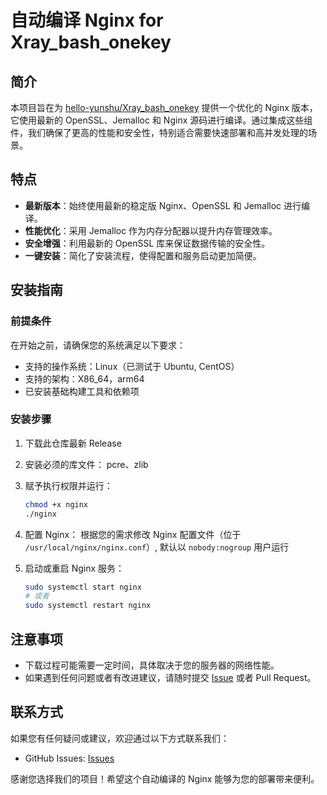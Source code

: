 # 自动编译 Nginx for Xray_bash_onekey

## 简介
本项目旨在为 [hello-yunshu/Xray_bash_onekey](https://github.com/hello-yunshu/Xray_bash_onekey) 提供一个优化的 Nginx 版本，它使用最新的 OpenSSL、Jemalloc 和 Nginx 源码进行编译。通过集成这些组件，我们确保了更高的性能和安全性，特别适合需要快速部署和高并发处理的场景。

## 特点
- **最新版本**：始终使用最新的稳定版 Nginx、OpenSSL 和 Jemalloc 进行编译。
- **性能优化**：采用 Jemalloc 作为内存分配器以提升内存管理效率。
- **安全增强**：利用最新的 OpenSSL 库来保证数据传输的安全性。
- **一键安装**：简化了安装流程，使得配置和服务启动更加简便。

## 安装指南

### 前提条件
在开始之前，请确保您的系统满足以下要求：
- 支持的操作系统：Linux（已测试于 Ubuntu, CentOS）
- 支持的架构：X86_64，arm64
- 已安装基础构建工具和依赖项

### 安装步骤
1. 下载此仓库最新 Release

2. 安装必须的库文件：
   pcre、zlib

3. 赋予执行权限并运行：
    ```bash
    chmod +x nginx
    ./nginx
    ```

4. 配置 Nginx：
   根据您的需求修改 Nginx 配置文件（位于 `/usr/local/nginx/nginx.conf`）, 
   默认以 `nobody:nogroup` 用户运行

5. 启动或重启 Nginx 服务：
    ```bash
    sudo systemctl start nginx
    # 或者
    sudo systemctl restart nginx
    ```

## 注意事项
- 下载过程可能需要一定时间，具体取决于您的服务器的网络性能。
- 如果遇到任何问题或者有改进建议，请随时提交 [Issue](https://github.com/hello-yunshu/Xray_bash_onekey_Nginx/issues) 或者 Pull Request。

## 联系方式
如果您有任何疑问或建议，欢迎通过以下方式联系我们：
- GitHub Issues: [Issues](https://github.com/hello-yunshu/Xray_bash_onekey_Nginx/issues)

感谢您选择我们的项目！希望这个自动编译的 Nginx 能够为您的部署带来便利。
